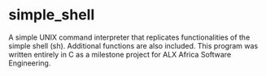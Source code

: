 # simple_shell
A simple UNIX command interpreter that replicates functionalities of the simple shell (sh). Additional functions are also included. This program was written entirely in C as a milestone project for ALX Africa Software Engineering.
